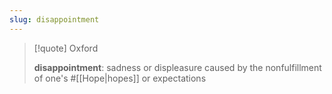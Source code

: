 ```yaml
---
slug: disappointment
---
```


> [!quote] Oxford
> 
> **disappointment**: sadness or displeasure caused by the nonfulfillment of one's #[[Hope|hopes]] or expectations
